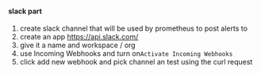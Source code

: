 #### slack part
1. create slack channel that will be used by prometheus to post alerts to
2. create an app https://api.slack.com/
3. give it a name and workspace / org
4. use Incoming Webhooks and turn on`Activate Incoming Webhooks`
5. click add new webhook and pick channel an test using the curl request